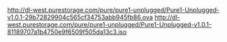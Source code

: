 http://dl-west.purestorage.com/pure/pure1-unplugged/Pure1-Unplugged-v1.0.1-29b72829904c565cf34753abb945fb86.ova
http://dl-west.purestorage.com/pure/pure1-unplugged/Pure1-Unplugged-v1.0.1-81189707a1b4750e9f6509f505da13c3.iso
